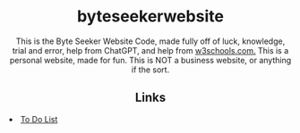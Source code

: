 <h1 align="center">byteseekerwebsite</h1>

<p align="center">This is the Byte Seeker Website Code, made fully off of luck, knowledge, trial and error, help from ChatGPT, and help from <a href="www.w3schools.com">w3schools.com.</a>
This is a personal website, made for fun. This is NOT a business website, or anything if the sort.</p>

<h2 align="center">Links</h2>
<li><a href="todo.md">To Do List</a></li>